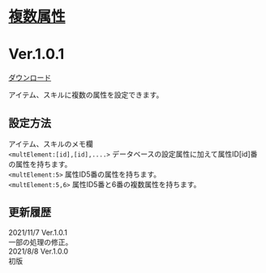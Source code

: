 # [複数属性](https://raw.githubusercontent.com/nuun888/MZ/master/NUUN_MultiElement.js)
# Ver.1.0.1
[ダウンロード](https://raw.githubusercontent.com/nuun888/MZ/master/NUUN_MultiElement.js)  

アイテム、スキルに複数の属性を設定できます。  

## 設定方法
アイテム、スキルのメモ欄  
`<multElement:[id],[id],....>` データベースの設定属性に加えて属性ID[id]番の属性を持ちます。  
`<multElement:5>` 属性ID5番の属性を持ちます。  
`<multElement:5,6>` 属性ID5番と6番の複数属性を持ちます。  

## 更新履歴
2021/11/7 Ver.1.0.1  
一部の処理の修正。  
2021/8/8 Ver.1.0.0  
初版  
